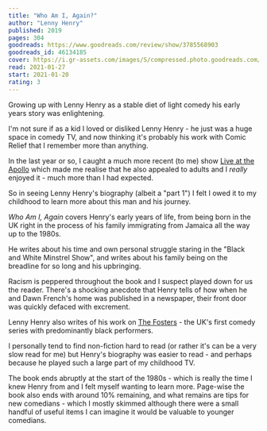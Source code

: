 ```yaml
---
title: "Who Am I, Again?"
author: "Lenny Henry"
published: 2019
pages: 304
goodreads: https://www.goodreads.com/review/show/3785568903
goodreads_id: 46134185
cover: https://i.gr-assets.com/images/S/compressed.photo.goodreads.com/books/1577539796l/46134185._SY475_.jpg
read: 2021-01-27
start: 2021-01-20
rating: 3
---
```


Growing up with Lenny Henry as a stable diet of light comedy his early years story was enlightening.

I'm not sure if as a kid I loved or disliked Lenny Henry - he just was a huge space in comedy TV, and now thinking it's probably his work with Comic Relief that I remember more than anything.

In the last year or so, I caught a much more recent (to me) show [Live at the Apollo](https://www.bbc.co.uk/programmes/p00d1swv) which made me realise that he also appealed to adults and I _really_ enjoyed it - much more than I had expected.

So in seeing Lenny Henry's biography (albeit a "part 1") I felt I owed it to my childhood to learn more about this man and his journey.

_Who Am I, Again_ covers Henry's early years of life, from being born in the UK right in the process of his family immigrating from Jamaica all the way up to the 1980s.

He writes about his time and own personal struggle staring in the "Black and White Minstrel Show", and writes about his family being on the breadline for so long and his upbringing.

Racism is peppered throughout the book and I suspect played down for us the reader. There's a shocking anecdote that Henry tells of how when he and Dawn French's home was published in a newspaper, their front door was quickly defaced with excrement.

Lenny Henry also writes of his work on [The Fosters](https://en.m.wikipedia.org/wiki/The_Fosters_(British_TV_series)) - the UK's first comedy series with predominantly black performers.

I personally tend to find non-fiction hard to read (or rather it's can be a very slow read for me) but Henry's biography was easier to read - and perhaps because he played such a large part of my childhood TV.

The book ends abruptly at the start of the 1980s - which is really the time I knew Henry from and I felt myself wanting to learn more. Page-wise the book also ends with around 10% remaining, and what remains are tips for new comedians - which I mostly skimmed although there were a small handful of useful items I can imagine it would be valuable to younger comedians.
